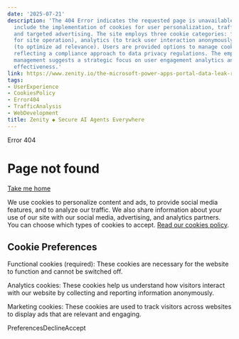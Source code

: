 ```yaml
---
date: '2025-07-21'
description: 'The 404 Error indicates the requested page is unavailable. Key insights
  include the implementation of cookies for user personalization, traffic analysis,
  and targeted advertising. The site employs three cookie categories: functional (mandatory
  for site operation), analytics (to track user interaction anonymously), and marketing
  (to optimize ad relevance). Users are provided options to manage cookie preferences,
  reflecting a compliance approach to data privacy regulations. The emphasis on cookie
  management suggests a strategic focus on user engagement analytics and advertising
  effectiveness.'
link: https://www.zenity.io/the-microsoft-power-apps-portal-data-leak-revisited-are-you-safe-now/
tags:
- UserExperience
- CookiesPolicy
- Error404
- TrafficAnalysis
- WebDevelopment
title: Zenity ◆ Secure AI Agents Everywhere
---
```


Error 404

# Page not found

 [Take me home](https://zenity.io/)

We use cookies to personalize content and ads, to provide social media features, and to analyze our traffic. We also share information about your use of our site with our social media, advertising, and analytics partners. You can choose which types of cookies to accept. [Read our cookies policy](https://zenity.io/cookies-policy).

## Cookie Preferences

Functional cookies (required): These cookies are necessary for the website to function and cannot be switched off.

Analytics cookies: These cookies help us understand how visitors interact with our website by collecting and reporting information anonymously.

Marketing cookies: These cookies are used to track visitors across websites to display ads that are relevant and engaging.

PreferencesDeclineAccept
